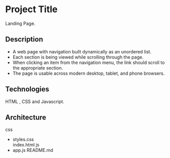 # Project Title

Landing Page.

## Description

* A web page with navigation built dynamically as an unordered list. 
* Each section is being viewed while scrolling through the page.
* When clicking an item from the navigation menu, the link should scroll to the appropriate section.
* The page is usable across modern desktop, tablet, and phone browsers.

## Technologies

HTML , CSS and Javascript.


## Architecture

css
- styles.css    
index.html
js
- app.js
README.md
